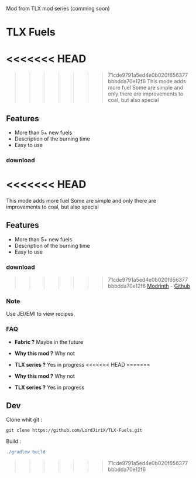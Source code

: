 Mod from TLX mod series (comming soon)


# TLX Fuels
<<<<<<< HEAD
=======

>>>>>>> 71cde9791a5ed4e0b020f656377bbbdda70e12f6
This mode adds more fuel
Some are simple and only there are improvements to coal, but also special
## Features
- More than 5+ new fuels
- Description of the burning time
- Easy to use
### download
<<<<<<< HEAD
=======


This mode adds more fuel 
Some are simple and only there are improvements to coal, but also special 
## Features
- More than 5+ new fuels
- Description of the burning time
- Easy to use 
### download 


>>>>>>> 71cde9791a5ed4e0b020f656377bbbdda70e12f6
[Modrinth](https://modrinth.com/mod/tlx-fuels/versions) - [Github](https://github.com/LordJiriX/TLX-Fuels/)
### Note
Use JEI/EMI to view recipes

### FAQ
- **Fabric ?**
  Maybe in the future
- **Why this mod ?**
  Why not
- **TLX series ?**
  Yes in progress
<<<<<<< HEAD
=======


- **Why this mod ?**
     Why not
- **TLX series ?** 
     Yes in progress

## Dev
 Clone whit git :
 ```git
git clone https://github.com/LordJiriX/TLX-Fuels.git
 ```

Build : 
```gradle
./gradlew build
```

>>>>>>> 71cde9791a5ed4e0b020f656377bbbdda70e12f6
